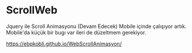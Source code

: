 # ScrollWeb
Jquery ile Scroll Animasyonu (Devam Edecek)
Mobile içinde çalışıyor artık.
Mobile'da küçük bir bugı var ileri de düzeltmem gerekiyor.

https://ebpkobli.github.io/WebScrollAnimasyon/
